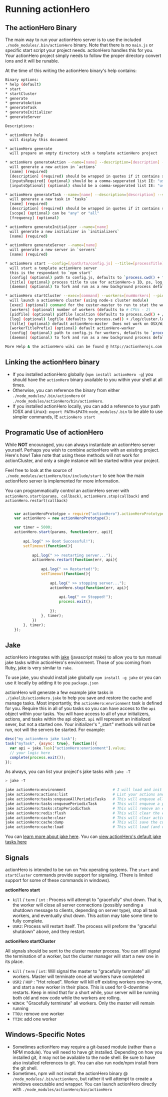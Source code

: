# Running actionHero

## The actionHero Binary
The main way to run your actionHero server is to use the included `./node_modules/.bin/actionHero` binary.  Note that there is no `main.js` or specific start script your project needs.  actionHero handles this for you.  Your actionHero project simply needs to follow the proper directory convert ions and it will be runable.

At the time of this writing the actionHero binary's help contains:

```bash
Binary options:
* help (default)
* start
* startCluster
* generate
* generateAction
* generateTask
* generateInitializer
* generateServer

Descriptions:

* actionHero help
  will display this document

* actionHero generate
  will prepare an empty directory with a template actionHero project

* actionHero generateAction --name=[name] --description=[description] --inputsRequired=[inputsRequired] --inputsOptional=[inputsOptional]
  will generate a new action in `actions`
  [name] (required)
  [description] (required) should be wrapped in quotes if it contains spaces
  [inputsRequired] (optional) should be a comma-sepperated list IE: "userName,password"
  [inputsOptional] (optional) should be a comma-sepperated list IE: "userName,password"

* actionHero generateTask --name=[name] --description=[description] --scope=[scope] --frequency=[frequency] 
  will generate a new task in `tasks`
  [name] (required)
  [description] (required) should be wrapped in quotes if it contains spaces
  [scope] (optional) can be "any" or "all"
  [frequency] (optional)

* actionHero generateInitializer --name=[name]
  will generate a new initializer in `initializers`
  [name] (required)

* actionHero generateServer --name=[name]
  will generate a new server in `servers`
  [name] (required)

* actionHero start --config=[/path/to/config.js] --title=[processTitle]  --daemon
  will start a template actionHero server
  this is the respondant to `npm start`
  [config] (optional) path to config.js, defaults to `process.cwd() + "/" + config.js`. You can also use ENV[ACTIONHERO_CONFIG].
  [title] (optional) process title to use for actionHero-s ID, ps, log, and pidFile defaults. Must be unique for each member of the cluster.  You can also use ENV[ACTIONHERO_TITLE]. Process renaming does not work on OSX/Windows
  [daemon] (optional) to fork and run as a new background process defalts to false

* actionHero startCluster --exec=[command] --workers=[numWorkers] --pidfile=[path] --log=[path] --title=[clusterTitle] --workerTitlePrefix=[prefix] --config=[/path/to/config.js]  --daemon
  will launch a actionHero cluster (using node-s cluster module)
  [exec] (optional) command for the custer-master to run to stat the workers
  [workers] (optional) number of workers (defaults to # CPUs - 2)
  [pidfile] (optional) pidfile localtion (defaults to process.cwd() + /pids)
  [log] (optional) logfile (defaults to process.cwd() + /log/cluster.log)
  [title] (optional) default actionHero-master  Does not work on OSX/Windows
  [workerTitlePrefix] (optional) default actionHero-worker
  [config] (optional) path to config.js for workers, defaults to `process.cwd() + "/" + config.js`. You can also use ENV[ACTIONHERO_CONFIG]
  [daemon] (optional) to fork and run as a new background process defalts to false

More Help & the actionHero wiki can be found @ http://actionherojs.com
```

## Linking the actionHero binary

* If you installed actionHero globally (`npm install actionHero -g`) you should have the `actionHero` binary available to you within your shell at all times.
* Otherwise, you can reference the binary from either `./node_modules/.bin/actionHero` or `./node_modules/actionHero/bin/actionHero`.
* If you installed actionHero locally, you can add a reference to your path (OSX and Linux): `export PATH=$PATH:node_modules/.bin` to be able to use simpler commands, IE `actionHero start`

## Programatic Use of actionHero

While **NOT** encouraged, you can always instantiate an actionHero server yourself.  Perhaps you wish to combine actionHero with an existing project.  Here's how!  Take note that using these methods will not work for actionCluster, and only a single instance will be started within your project.  

Feel free to look at the source of `./node_modules/actionHero/bin/include/start` to see how the main actionHero server is implemented for more information.

You can programmatically control an actionHero server with `actionHero.start(params, callback)`, `actionHero.stop(callback)` and `actionHero.restart(callback)`

```javascript

    var actionHeroPrototype = require("actionHero").actionHeroPrototype;
    var actionHero = new actionHeroPrototype();

	var timer = 5000;
	actionHero.start(params, function(err, api){
		
		api.log(" >> Boot Successful!");
		setTimeout(function(){
			
			api.log(" >> restarting server...");
			actionHero.restart(function(err, api){
				
				api.log(" >> Restarted!");
				setTimeout(function(){
					
					api.log(" >> stopping server...");
					actionHero.stop(function(err, api){
						
						api.log(" >> Stopped!");
						process.exit();
						
					});
				}, timer);
			})
		}, timer);
	});
```

## Jake

actionHero integrates with [jake](https://github.com/mde/jake/) (javascript make) to allow you to tun manual jake tasks within actionHero's environment.  Those of you coming from Ruby, jake is very similar to `rake`.

To use jake, you should install jake globally `npm install -g jake` or you can use it locally by adding it to you `package.json`

actionHero will generate a few example jake tasks in `./jakelib/actionHero.jake` to help you save and restore the cache and manage tasks.  Most importantly, the `actionHero:envrionment` task is defined for you.  Require this in all of you tasks so you can have access to the `api` object within your tasks.  You will have access to all of your initializers, actions, and tasks within the api object.  `api` will represent an initialized sever, but not a started one.  Your initializer's "_start" methods will not be run, not will the servers be started.  For example:

```javascript
desc("my actionHero jake task");
task("myTask", {async: true}, function(){
  var api = jake.Task["actionHero:envrionment"].value;
  // your logic here
  complete(process.exit());
});
```

As always, you can list your project's jake tasks with `jake -T`

```bash
> jake -T

jake actionHero:environment                     # I will load and init an actionHero environment
jake actionHero:actions:list                    # List your actions and metadata
jake actionHero:tasks:enqueueAllPeriodicTasks   # This will enqueue all periodic tasks (could lead to duplicates)
jake actionHero:tasks:enqueuePeriodicTask       # This will enqueue a periodic task
jake actionHero:tasks:stopPeriodicTask          # This will remove an enqueued periodic task
jake actionHero:redis:flush                     # This will clear the entire actionHero redis database
jake actionHero:cache:clear                     # This will clear actionHero's cache
jake actionHero:cache:dump                      # This will save the current cache as a JSON object
jake actionHero:cache:load                      # This will load (and overwrite) the cache from a file
```

You can [learn more about jake here](https://github.com/mde/jake/).
You can [view actionHero's default jake tasks here](https://github.com/evantahler/actionHero/blob/master/jakelib/actionHero.jake)

## Signals

actionHero is intended to be run on *nix operating systems.  The `start` and `startCluster` commands provide support for signaling. (There is limited support for some of these commands in windows).

**actionHero start**

- `kill` / `term` / `int` : Process will attempt to "gracefully" shut down.  That is, the worker will close all server connections (possibly sending a shutdown message to clients, depending on server type), stop all task workers, and eventually shut down.  This action may take some time to fully complete.
- `USR2`: Process will restart itself.  The process will preform the "graceful shutdown" above, and they restart.

**actionHero startCluster**

All signals should be sent to the cluster master process.  You can still signal the termination of a worker, but the cluster manager will start a new one in its place.

- `kill` / `term` / `int`:  Will signal the master to "gracefully terminate" all workers.  Master will terminate once all workers have completed
- `USR2` / `HUP` : "Hot reload".  Worker will kill off existing workers one-by-one, and start a new worker in their place.  This is used for 0-downtime restarts.  Keep in mind that for a short while, your server will be running both old and new code while the workers are rolling.
- `WINCH`: "Gracefully terminate" all workers.  Only the master will remain running
- `TTOU`: remove one worker
- `TTIN`: add one worker

## Windows-Specific Notes

- Sometimes actionHero may require a git-based module (rather than a NPM module).  You will need to have git installed.  Depending on how you installed git, it may not be available to the node shell.  Be sure to have also installed references to git.  You can also run node/npm install from the git shell. 
- Sometimes, npm will not install the actionHero binary @ `/node_modules/.bin/actionHero`, but rather it will attempt to create a windows executable and wrapper.  You can launch actionHero directly with `./node_modules/actionHero/bin/actionHero`